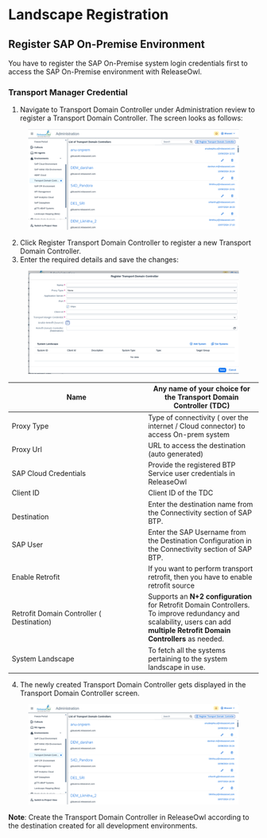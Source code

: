 # Landscape Registration

## **Register SAP On-Premise Environment**

You have to register the SAP On-Premise system login credentials first to access the SAP On-Premise environment with ReleaseOwl.

### **Transport Manager Credential**

1. Navigate to Transport Domain Controller under Administration review to register a Transport Domain Controller. The screen looks as follows:

<figure><img src="../../.gitbook/assets/image (2) (1) (1) (1) (1) (1) (1) (1) (1) (1) (1) (1) (1).png" alt=""><figcaption></figcaption></figure>

2. Click Register Transport Domain Controller to register a new Transport Domain Controller.
3. Enter the required details and save the changes:

<figure><img src="../../.gitbook/assets/image (10) (1).png" alt=""><figcaption></figcaption></figure>

<table><thead><tr><th width="415">Name</th><th width="321" valign="middle">Any name of your choice for the Transport Domain Controller (TDC)</th></tr></thead><tbody><tr><td>Proxy Type</td><td valign="middle">Type of connectivity ( over the internet / Cloud connector) to access On-prem system</td></tr><tr><td>Proxy Url</td><td valign="middle">URL to access the destination (auto generated)</td></tr><tr><td>SAP Cloud Credentials</td><td valign="middle">Provide the registered BTP Service user credentials in ReleaseOwl</td></tr><tr><td>Client ID</td><td valign="middle">Client ID of the TDC</td></tr><tr><td><br>Destination</td><td valign="middle">Enter the destination name from the Connectivity section of SAP BTP.</td></tr><tr><td>SAP User</td><td valign="middle"> Enter the SAP Username from the Destination Configuration in the Connectivity section of SAP BTP.</td></tr><tr><td>Enable Retrofit</td><td valign="middle">If you want to perform transport retrofit, then you have to enable retrofit source</td></tr><tr><td>Retrofit Domain Controller ( Destination) </td><td valign="middle">Supports an <strong>N+2 configuration</strong> for Retrofit Domain Controllers. To improve redundancy and scalability, users can add <strong>multiple Retrofit Domain Controllers</strong> as needed. </td></tr><tr><td>System Landscape</td><td valign="middle">To fetch all the systems pertaining to the system landscape in use.</td></tr></tbody></table>

4. The newly created Transport Domain Controller gets displayed in the Transport Domain Controller screen.

<figure><img src="../../.gitbook/assets/image (1) (1) (1) (1) (1) (1) (1) (1) (1) (1) (1) (1) (1) (1) (1).png" alt=""><figcaption></figcaption></figure>

**Note**: Create the Transport Domain Controller in ReleaseOwl according to the destination created for all development environments.
